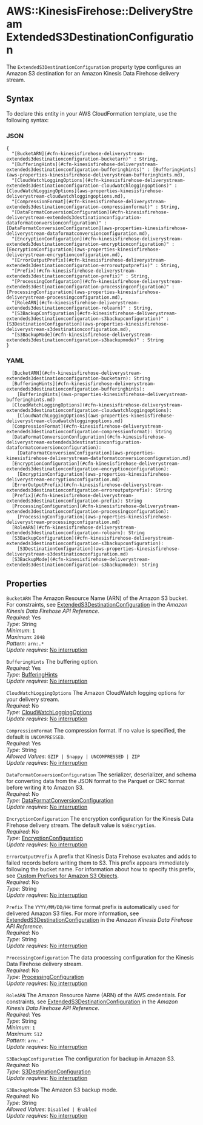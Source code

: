 # AWS::KinesisFirehose::DeliveryStream ExtendedS3DestinationConfiguration<a name="aws-properties-kinesisfirehose-deliverystream-extendeds3destinationconfiguration"></a>

The `ExtendedS3DestinationConfiguration` property type configures an Amazon S3 destination for an Amazon Kinesis Data Firehose delivery stream\.

## Syntax<a name="aws-properties-kinesisfirehose-deliverystream-extendeds3destinationconfiguration-syntax"></a>

To declare this entity in your AWS CloudFormation template, use the following syntax:

### JSON<a name="aws-properties-kinesisfirehose-deliverystream-extendeds3destinationconfiguration-syntax.json"></a>

```
{
  "[BucketARN](#cfn-kinesisfirehose-deliverystream-extendeds3destinationconfiguration-bucketarn)" : String,
  "[BufferingHints](#cfn-kinesisfirehose-deliverystream-extendeds3destinationconfiguration-bufferinghints)" : [BufferingHints](aws-properties-kinesisfirehose-deliverystream-bufferinghints.md),
  "[CloudWatchLoggingOptions](#cfn-kinesisfirehose-deliverystream-extendeds3destinationconfiguration-cloudwatchloggingoptions)" : [CloudWatchLoggingOptions](aws-properties-kinesisfirehose-deliverystream-cloudwatchloggingoptions.md),
  "[CompressionFormat](#cfn-kinesisfirehose-deliverystream-extendeds3destinationconfiguration-compressionformat)" : String,
  "[DataFormatConversionConfiguration](#cfn-kinesisfirehose-deliverystream-extendeds3destinationconfiguration-dataformatconversionconfiguration)" : [DataFormatConversionConfiguration](aws-properties-kinesisfirehose-deliverystream-dataformatconversionconfiguration.md),
  "[EncryptionConfiguration](#cfn-kinesisfirehose-deliverystream-extendeds3destinationconfiguration-encryptionconfiguration)" : [EncryptionConfiguration](aws-properties-kinesisfirehose-deliverystream-encryptionconfiguration.md),
  "[ErrorOutputPrefix](#cfn-kinesisfirehose-deliverystream-extendeds3destinationconfiguration-erroroutputprefix)" : String,
  "[Prefix](#cfn-kinesisfirehose-deliverystream-extendeds3destinationconfiguration-prefix)" : String,
  "[ProcessingConfiguration](#cfn-kinesisfirehose-deliverystream-extendeds3destinationconfiguration-processingconfiguration)" : [ProcessingConfiguration](aws-properties-kinesisfirehose-deliverystream-processingconfiguration.md),
  "[RoleARN](#cfn-kinesisfirehose-deliverystream-extendeds3destinationconfiguration-rolearn)" : String,
  "[S3BackupConfiguration](#cfn-kinesisfirehose-deliverystream-extendeds3destinationconfiguration-s3backupconfiguration)" : [S3DestinationConfiguration](aws-properties-kinesisfirehose-deliverystream-s3destinationconfiguration.md),
  "[S3BackupMode](#cfn-kinesisfirehose-deliverystream-extendeds3destinationconfiguration-s3backupmode)" : String
}
```

### YAML<a name="aws-properties-kinesisfirehose-deliverystream-extendeds3destinationconfiguration-syntax.yaml"></a>

```
  [BucketARN](#cfn-kinesisfirehose-deliverystream-extendeds3destinationconfiguration-bucketarn): String
  [BufferingHints](#cfn-kinesisfirehose-deliverystream-extendeds3destinationconfiguration-bufferinghints): 
    [BufferingHints](aws-properties-kinesisfirehose-deliverystream-bufferinghints.md)
  [CloudWatchLoggingOptions](#cfn-kinesisfirehose-deliverystream-extendeds3destinationconfiguration-cloudwatchloggingoptions): 
    [CloudWatchLoggingOptions](aws-properties-kinesisfirehose-deliverystream-cloudwatchloggingoptions.md)
  [CompressionFormat](#cfn-kinesisfirehose-deliverystream-extendeds3destinationconfiguration-compressionformat): String
  [DataFormatConversionConfiguration](#cfn-kinesisfirehose-deliverystream-extendeds3destinationconfiguration-dataformatconversionconfiguration): 
    [DataFormatConversionConfiguration](aws-properties-kinesisfirehose-deliverystream-dataformatconversionconfiguration.md)
  [EncryptionConfiguration](#cfn-kinesisfirehose-deliverystream-extendeds3destinationconfiguration-encryptionconfiguration): 
    [EncryptionConfiguration](aws-properties-kinesisfirehose-deliverystream-encryptionconfiguration.md)
  [ErrorOutputPrefix](#cfn-kinesisfirehose-deliverystream-extendeds3destinationconfiguration-erroroutputprefix): String
  [Prefix](#cfn-kinesisfirehose-deliverystream-extendeds3destinationconfiguration-prefix): String
  [ProcessingConfiguration](#cfn-kinesisfirehose-deliverystream-extendeds3destinationconfiguration-processingconfiguration): 
    [ProcessingConfiguration](aws-properties-kinesisfirehose-deliverystream-processingconfiguration.md)
  [RoleARN](#cfn-kinesisfirehose-deliverystream-extendeds3destinationconfiguration-rolearn): String
  [S3BackupConfiguration](#cfn-kinesisfirehose-deliverystream-extendeds3destinationconfiguration-s3backupconfiguration): 
    [S3DestinationConfiguration](aws-properties-kinesisfirehose-deliverystream-s3destinationconfiguration.md)
  [S3BackupMode](#cfn-kinesisfirehose-deliverystream-extendeds3destinationconfiguration-s3backupmode): String
```

## Properties<a name="aws-properties-kinesisfirehose-deliverystream-extendeds3destinationconfiguration-properties"></a>

`BucketARN`  <a name="cfn-kinesisfirehose-deliverystream-extendeds3destinationconfiguration-bucketarn"></a>
The Amazon Resource Name \(ARN\) of the Amazon S3 bucket\. For constraints, see [ExtendedS3DestinationConfiguration](https://docs.aws.amazon.com/firehose/latest/APIReference/API_ExtendedS3DestinationConfiguration.html) in the *Amazon Kinesis Data Firehose API Reference*\.   
*Required*: Yes  
*Type*: String  
*Minimum*: `1`  
*Maximum*: `2048`  
*Pattern*: `arn:.*`  
*Update requires*: [No interruption](https://docs.aws.amazon.com/AWSCloudFormation/latest/UserGuide/using-cfn-updating-stacks-update-behaviors.html#update-no-interrupt)

`BufferingHints`  <a name="cfn-kinesisfirehose-deliverystream-extendeds3destinationconfiguration-bufferinghints"></a>
The buffering option\.  
*Required*: Yes  
*Type*: [BufferingHints](aws-properties-kinesisfirehose-deliverystream-bufferinghints.md)  
*Update requires*: [No interruption](https://docs.aws.amazon.com/AWSCloudFormation/latest/UserGuide/using-cfn-updating-stacks-update-behaviors.html#update-no-interrupt)

`CloudWatchLoggingOptions`  <a name="cfn-kinesisfirehose-deliverystream-extendeds3destinationconfiguration-cloudwatchloggingoptions"></a>
The Amazon CloudWatch logging options for your delivery stream\.  
*Required*: No  
*Type*: [CloudWatchLoggingOptions](aws-properties-kinesisfirehose-deliverystream-cloudwatchloggingoptions.md)  
*Update requires*: [No interruption](https://docs.aws.amazon.com/AWSCloudFormation/latest/UserGuide/using-cfn-updating-stacks-update-behaviors.html#update-no-interrupt)

`CompressionFormat`  <a name="cfn-kinesisfirehose-deliverystream-extendeds3destinationconfiguration-compressionformat"></a>
The compression format\. If no value is specified, the default is `UNCOMPRESSED`\.  
*Required*: Yes  
*Type*: String  
*Allowed Values*: `GZIP | Snappy | UNCOMPRESSED | ZIP`  
*Update requires*: [No interruption](https://docs.aws.amazon.com/AWSCloudFormation/latest/UserGuide/using-cfn-updating-stacks-update-behaviors.html#update-no-interrupt)

`DataFormatConversionConfiguration`  <a name="cfn-kinesisfirehose-deliverystream-extendeds3destinationconfiguration-dataformatconversionconfiguration"></a>
The serializer, deserializer, and schema for converting data from the JSON format to the Parquet or ORC format before writing it to Amazon S3\.  
*Required*: No  
*Type*: [DataFormatConversionConfiguration](aws-properties-kinesisfirehose-deliverystream-dataformatconversionconfiguration.md)  
*Update requires*: [No interruption](https://docs.aws.amazon.com/AWSCloudFormation/latest/UserGuide/using-cfn-updating-stacks-update-behaviors.html#update-no-interrupt)

`EncryptionConfiguration`  <a name="cfn-kinesisfirehose-deliverystream-extendeds3destinationconfiguration-encryptionconfiguration"></a>
The encryption configuration for the Kinesis Data Firehose delivery stream\. The default value is `NoEncryption`\.   
*Required*: No  
*Type*: [EncryptionConfiguration](aws-properties-kinesisfirehose-deliverystream-encryptionconfiguration.md)  
*Update requires*: [No interruption](https://docs.aws.amazon.com/AWSCloudFormation/latest/UserGuide/using-cfn-updating-stacks-update-behaviors.html#update-no-interrupt)

`ErrorOutputPrefix`  <a name="cfn-kinesisfirehose-deliverystream-extendeds3destinationconfiguration-erroroutputprefix"></a>
A prefix that Kinesis Data Firehose evaluates and adds to failed records before writing them to S3\. This prefix appears immediately following the bucket name\. For information about how to specify this prefix, see [Custom Prefixes for Amazon S3 Objects](https://docs.aws.amazon.com/firehose/latest/dev/s3-prefixes.html)\.  
*Required*: No  
*Type*: String  
*Update requires*: [No interruption](https://docs.aws.amazon.com/AWSCloudFormation/latest/UserGuide/using-cfn-updating-stacks-update-behaviors.html#update-no-interrupt)

`Prefix`  <a name="cfn-kinesisfirehose-deliverystream-extendeds3destinationconfiguration-prefix"></a>
The `YYYY/MM/DD/HH` time format prefix is automatically used for delivered Amazon S3 files\. For more information, see [ExtendedS3DestinationConfiguration](https://docs.aws.amazon.com/firehose/latest/APIReference/API_ExtendedS3DestinationConfiguration.html) in the *Amazon Kinesis Data Firehose API Reference*\.   
*Required*: No  
*Type*: String  
*Update requires*: [No interruption](https://docs.aws.amazon.com/AWSCloudFormation/latest/UserGuide/using-cfn-updating-stacks-update-behaviors.html#update-no-interrupt)

`ProcessingConfiguration`  <a name="cfn-kinesisfirehose-deliverystream-extendeds3destinationconfiguration-processingconfiguration"></a>
The data processing configuration for the Kinesis Data Firehose delivery stream\.  
*Required*: No  
*Type*: [ProcessingConfiguration](aws-properties-kinesisfirehose-deliverystream-processingconfiguration.md)  
*Update requires*: [No interruption](https://docs.aws.amazon.com/AWSCloudFormation/latest/UserGuide/using-cfn-updating-stacks-update-behaviors.html#update-no-interrupt)

`RoleARN`  <a name="cfn-kinesisfirehose-deliverystream-extendeds3destinationconfiguration-rolearn"></a>
The Amazon Resource Name \(ARN\) of the AWS credentials\. For constraints, see [ExtendedS3DestinationConfiguration](https://docs.aws.amazon.com/firehose/latest/APIReference/API_ExtendedS3DestinationConfiguration.html) in the *Amazon Kinesis Data Firehose API Reference*\.   
*Required*: Yes  
*Type*: String  
*Minimum*: `1`  
*Maximum*: `512`  
*Pattern*: `arn:.*`  
*Update requires*: [No interruption](https://docs.aws.amazon.com/AWSCloudFormation/latest/UserGuide/using-cfn-updating-stacks-update-behaviors.html#update-no-interrupt)

`S3BackupConfiguration`  <a name="cfn-kinesisfirehose-deliverystream-extendeds3destinationconfiguration-s3backupconfiguration"></a>
The configuration for backup in Amazon S3\.  
*Required*: No  
*Type*: [S3DestinationConfiguration](aws-properties-kinesisfirehose-deliverystream-s3destinationconfiguration.md)  
*Update requires*: [No interruption](https://docs.aws.amazon.com/AWSCloudFormation/latest/UserGuide/using-cfn-updating-stacks-update-behaviors.html#update-no-interrupt)

`S3BackupMode`  <a name="cfn-kinesisfirehose-deliverystream-extendeds3destinationconfiguration-s3backupmode"></a>
The Amazon S3 backup mode\.  
*Required*: No  
*Type*: String  
*Allowed Values*: `Disabled | Enabled`  
*Update requires*: [No interruption](https://docs.aws.amazon.com/AWSCloudFormation/latest/UserGuide/using-cfn-updating-stacks-update-behaviors.html#update-no-interrupt)